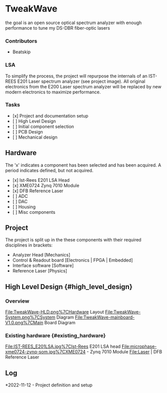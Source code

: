 # TweakWave
the goal is an open source optical spectrum analyzer with enough
performance to tune my DS-DBR fiber-optic lasers

### Contributors

-   Beatskip

### LSA

To simplify the process, the project will repurpose the internals of an
IST-REES E201 Laser spectrum analyzer (see project image). All original
electronics from the E200 Laser spectrum analyzer will be replaced by
new modern electronics to maximize performance.

### Tasks

-   \[x\] Project and documentation setup
-   \[ \] High Level Design
-   \[ \] Initial component selection
-   \[ \] PCB Design
-   \[ \] Mechanical design

## Hardware

The \'x\' indicates a component has been selected and has been acquired.
A period indicates defined, but not acquired.

-   \[x\] Ist-Rees E201 LSA Head
-   \[x\] XME0724 Zynq 7010 Module
-   \[x\] DFB Reference Laser
-   \[ \] ADC
-   \[ \] DAC
-   \[ \] Housing
-   \[ \] Misc components

## Project

The project is split up in the these components with their required
disciplines in brackets:

-   Analyzer Head \[Mechanics\]
-   Control & Readout board \[Electronics \| FPGA \| Embedded\]
-   Interface software \[Software\]
-   Reference Laser \[Physics\]

## High Level Design {#high_level_design}

### Overview

<File:TweakWave-HLD.png%7CHardware> Layout
<File:TweakWave-System.png%7CSystem> Diagram
<File:TweakWave-mainboard-V1.0.png%7CMain> Board Diagram

### Existing hardware {#existing_hardware}

<File:IST-REES_E201LSA.jpg%7CIst-Rees> E201 LSA head
<File:microphase-xme0724-zynq-som.jpg%7CXME0724> - Zynq 7010 Module
<File:Laser> \| DFB Reference Laser

## Log

\*2022-11-12 - Project definition and setup